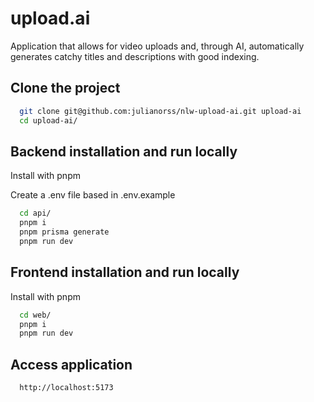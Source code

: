 
# upload.ai

Application that allows for video uploads and, through AI, automatically generates catchy titles and descriptions with good indexing.


## Clone the project

```bash
  git clone git@github.com:julianorss/nlw-upload-ai.git upload-ai
  cd upload-ai/
```

## Backend installation and run locally

Install with pnpm

Create a .env file based in .env.example

```bash
  cd api/
  pnpm i
  pnpm prisma generate 
  pnpm run dev
```


## Frontend installation and run locally

Install with pnpm

```bash
  cd web/
  pnpm i
  pnpm run dev
```

## Access application
```bash
  http://localhost:5173
```
